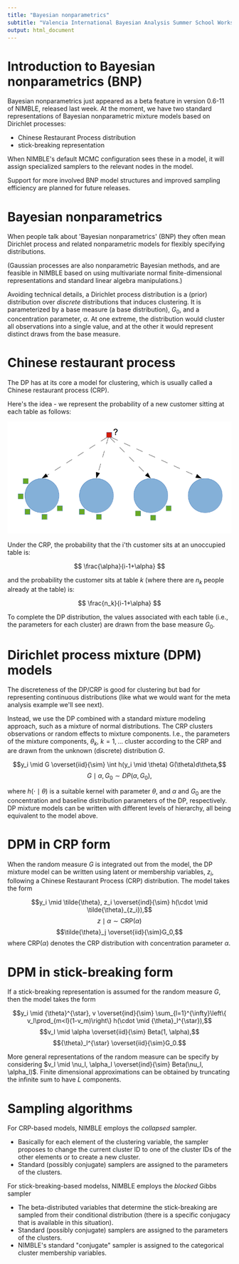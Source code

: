 ```yaml
---
title: "Bayesian nonparametrics"
subtitle: "Valencia International Bayesian Analysis Summer School Workshop"
output: html_document
---
```




# Introduction to Bayesian nonparametrics (BNP)

Bayesian nonparametrics just appeared as a beta feature in version 0.6-11 of NIMBLE, released last week. At the moment, we have two standard representations of Bayesian nonparametric mixture models based on Dirichlet processes:

   - Chinese Restaurant Process distribution
   - stick-breaking representation

When NIMBLE's default MCMC configuration sees these in a model, it will assign specialized samplers to the relevant nodes in the model.

Support for more involved BNP model structures and improved sampling efficiency are planned for future releases.

# Bayesian nonparametrics

When people talk about 'Bayesian nonparametrics' (BNP)  they often mean Dirichlet process and related nonparametric models for flexibly specifying distributions. 

(Gaussian processes are also nonparametric Bayesian methods, and are feasible in NIMBLE based on using multivariate normal finite-dimensional representations and standard linear algebra manipulations.)

Avoiding technical details, a Dirichlet process distribution is a (prior) distribution over *discrete* distributions that induces clustering. It is parameterized by a base measure (a base distribution), $G_0$, and a concentration parameter, $\alpha$. At one extreme, the distribution would cluster all observations into a single value, and at the other it would represent distinct draws from the base measure. 

# Chinese restaurant process

The DP has at its core a model for clustering, which is usually called a Chinese restaurant process (CRP).

Here's the idea - we represent the probability of a new customer sitting at each table as follows:

<center><img src="crp.png"></center>

Under the CRP, the probability that the i'th customer sits at an unoccupied table is:

$$ \frac{\alpha}{i-1+\alpha} $$

and the probability the customer sits at table $k$ (where there are $n_k$ people already at the table) is:

$$ \frac{n_k}{i-1+\alpha} $$

To complete the DP distribution, the values associated with each table (i.e., the parameters for each cluster) are drawn from the base measure $G_0$. 

# Dirichlet process mixture (DPM) models

The discreteness of the DP/CRP is good for clustering but bad for representing continuous distributions (like what we would want for the meta analysis example we'll see next).

Instead, we use the DP combined with a standard mixture modeling approach, such as a mixture of normal distributions. The CRP clusters observations or random effects to mixture components. I.e., the parameters of the mixture components, $\theta_k$, $k=1,\ldots$ cluster according to the CRP and are drawn from the unknown (discrete) distribution $G$.

$$y_i \mid G \overset{iid}{\sim} \int h(y_i \mid \theta) G(\theta)d\theta,$$
$$G \mid \alpha, G_0 \sim  DP(\alpha, G_0),$$

where $h(\cdot \mid \theta)$ is a suitable kernel with parameter $\theta$,  and  $\alpha$  and $G_0$ are the concentration and  baseline distribution parameters of the DP, respectively. DP mixture models can be written with different levels of hierarchy, all being equivalent to the model above.

# DPM in CRP form

When the random measure $G$ is integrated out from the model, the DP mixture model can be written using  latent or membership variables, $z_i$,  following a Chinese Restaurant Process (CRP) distribution.  The model takes the form 

$$y_i \mid \tilde{\theta}, z_i \overset{ind}{\sim} h(\cdot \mid \tilde{\theta}_{z_i}),$$
$$z\mid \alpha \sim \mbox{CRP}(\alpha)$$
$$\tilde{\theta}_j \overset{iid}{\sim}G_0,$$
where $\mbox{CRP}(\alpha)$ denotes the CRP  distribution with concentration parameter $\alpha$.

# DPM in stick-breaking form

If a stick-breaking representation is  assumed for the random measure $G$, then the model takes the form

$$y_i \mid {\theta}^{\star}, v \overset{ind}{\sim} \sum_{l=1}^{\infty}\left\{ v_l\prod_{m<l}(1-v_m)\right\} h(\cdot \mid {\theta}_l^{\star}),$$
$$v_l \mid \alpha \overset{iid}{\sim} Beta(1, \alpha),$$
$${\theta}_l^{\star} \overset{iid}{\sim}G_0.$$

More general representations of the random measure can be specify by considering $v_l \mid \nu_l, \alpha_l \overset{ind}{\sim} Beta(\nu_l, \alpha_l)$. Finite dimensional approximations can be obtained by truncating the infinite sum to have $L$ components. 

# Sampling algorithms

For CRP-based models, NIMBLE employs the *collapsed* sampler.

   - Basically for each element of the clustering variable, the sampler proposes to change the current cluster ID to one of the cluster IDs of the other elements or to create a new cluster.
   - Standard (possibly conjugate) samplers are assigned to the parameters of the clusters.

For stick-breaking-based modelss, NIMBLE employs the *blocked* Gibbs sampler

   - The beta-distributed variables that determine the stick-breaking are sampled from their conditional distribution (there is a specific conjugacy that is available in this situation).
   - Standard (possibly conjugate) samplers are assigned to the parameters of the clusters.
   - NIMBLE's standard "conjugate" sampler is assigned to the categorical cluster membership variables.
